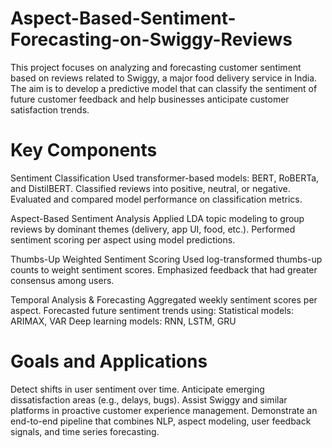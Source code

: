 # Aspect-Based-Sentiment-Forecasting-on-Swiggy-Reviews
This project focuses on analyzing and forecasting customer sentiment based on reviews related to Swiggy, a major food delivery service in India. The aim is to develop a predictive model that can classify the sentiment of future customer feedback and help businesses anticipate customer satisfaction trends.

# Key Components
Sentiment Classification Used transformer-based models: BERT, RoBERTa, and DistilBERT.
Classified reviews into positive, neutral, or negative. Evaluated and compared model performance on classification metrics.

Aspect-Based Sentiment Analysis Applied LDA topic modeling to group reviews by dominant themes (delivery, app UI, food, etc.). Performed sentiment scoring per aspect using model predictions.

Thumbs-Up Weighted Sentiment Scoring Used log-transformed thumbs-up counts to weight sentiment scores. Emphasized feedback that had greater consensus among users.

Temporal Analysis & Forecasting Aggregated weekly sentiment scores per aspect. Forecasted future sentiment trends using: Statistical models: ARIMAX, VAR Deep learning models: RNN, LSTM, GRU

# Goals and Applications
Detect shifts in user sentiment over time. Anticipate emerging dissatisfaction areas (e.g., delays, bugs). Assist Swiggy and similar platforms in proactive customer experience management. Demonstrate an end-to-end pipeline that combines NLP, aspect modeling, user feedback signals, and time series forecasting.
